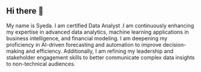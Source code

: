 ## Hi there 👋
My name is Syeda. I am certified Data Analyst .I am continuously enhancing my expertise in advanced data analytics, machine learning applications in business intelligence, and financial modeling. I am deepening my proficiency in AI-driven forecasting and automation to improve decision-making and efficiency. Additionally, I am refining my leadership and stakeholder engagement skills to better communicate complex data insights to non-technical audiences.
<!--
**sntmunia/sntmunia** is a ✨ _special_ ✨ repository because its `README.md` (this file) appears on your GitHub profile.

Here are some ideas to get you started:

- 🔭 I’m currently working on ...
- 🌱 I’m currently learning ...
- 👯 I’m looking to collaborate on ...
- 🤔 I’m looking for help with ...
- 💬 Ask me about ...
- 📫 How to reach me: ...
- 😄 Pronouns: ...
- ⚡ Fun fact: ...
-->
